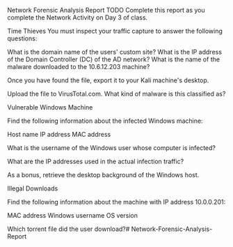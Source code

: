 Network Forensic Analysis Report
TODO Complete this report as you complete the Network Activity on Day 3 of class.

Time Thieves
You must inspect your traffic capture to answer the following questions:

What is the domain name of the users' custom site?
What is the IP address of the Domain Controller (DC) of the AD network?
What is the name of the malware downloaded to the 10.6.12.203 machine?

Once you have found the file, export it to your Kali machine's desktop.


Upload the file to VirusTotal.com.
What kind of malware is this classified as?



Vulnerable Windows Machine


Find the following information about the infected Windows machine:

Host name
IP address
MAC address



What is the username of the Windows user whose computer is infected?


What are the IP addresses used in the actual infection traffic?


As a bonus, retrieve the desktop background of the Windows host.




Illegal Downloads


Find the following information about the machine with IP address 10.0.0.201:

MAC address
Windows username
OS version



Which torrent file did the user download?# Network-Forensic-Analysis-Report

